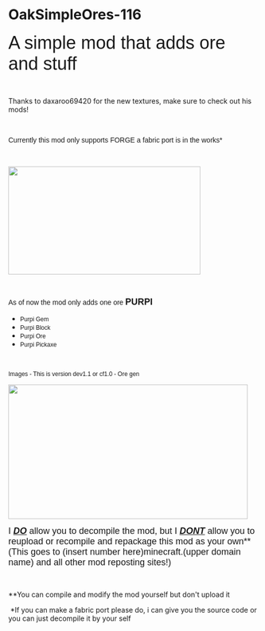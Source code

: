# OakSimpleOres-116

<p><span style="font-family: 'arial black', sans-serif; font-size: 36px;">A simple mod that adds ore and stuff</span></p>
<p>&nbsp;</p>
<p>Thanks to&nbsp;daxaroo69420 for the new textures, make sure to check out his mods!</p>
<p>&nbsp;</p>
<p><span style="font-family: arial, helvetica, sans-serif; font-size: 14px;">Currently this mod only supports FORGE a fabric port is in the works*</span></p>
<p>&nbsp;</p>
<p><img src="https://i.imgur.com/2WHVdSW.png" alt="" width="386" height="217" /></p>
<p>&nbsp;</p>
<p><span style="font-family: arial, helvetica, sans-serif; font-size: 14px;">As of now the mod only adds one ore <span style="font-size: 18px; font-family: helvetica, arial, sans-serif;"><strong>PURPI</strong></span></span></p>
<ul>
<li><span style="font-family: arial, helvetica, sans-serif; font-size: 12px;"><span style="font-family: helvetica, arial, sans-serif;">Purpi Gem</span></span></li>
<li><span style="font-family: arial, helvetica, sans-serif; font-size: 12px;"><span style="font-family: helvetica, arial, sans-serif;">Purpi Block</span></span></li>
<li><span style="font-family: arial, helvetica, sans-serif; font-size: 12px;"><span style="font-family: helvetica, arial, sans-serif;">Purpi Ore</span></span></li>
<li><span style="font-family: arial, helvetica, sans-serif; font-size: 12px;"><span style="font-family: helvetica, arial, sans-serif;">Purpi Pickaxe</span></span></li>
</ul>
<p>&nbsp;</p>
<p><span style="font-family: arial, helvetica, sans-serif; font-size: 12px;"><span style="font-family: helvetica, arial, sans-serif;">Images - This is version dev1.1 or cf1.0 - Ore gen</span></span></p>
<p><span style="font-family: arial, helvetica, sans-serif; font-size: 12px;"><span style="font-family: helvetica, arial, sans-serif;"><img src="https://oakbricks.neocities.org/2021-01-20_08.24.07.png" alt="" width="481" height="270" /><br /></span></span></p>
<p><span style="font-family: arial, helvetica, sans-serif; font-size: 18px;"><span style="font-family: helvetica, arial, sans-serif;">I&nbsp;<span style="text-decoration: underline;"><em><strong>DO</strong></em></span> allow you to decompile the mod, but I&nbsp;<strong><span style="text-decoration: underline;"><em>DONT</em></span></strong> allow you to reupload or recompile and repackage this mod as your own** (This goes to (insert number here)minecraft.(upper domain name) and all other mod reposting sites!)&nbsp;</span></span></p>
<p>&nbsp;</p>
<p><span style="font-size: 14px;">**You can compile and modify the mod yourself but don't upload it</span></p>
<p>&nbsp;*If you can make a fabric port please do, i can give you the source code or you can just decompile it by your self</p>
<p>&nbsp;</p>
